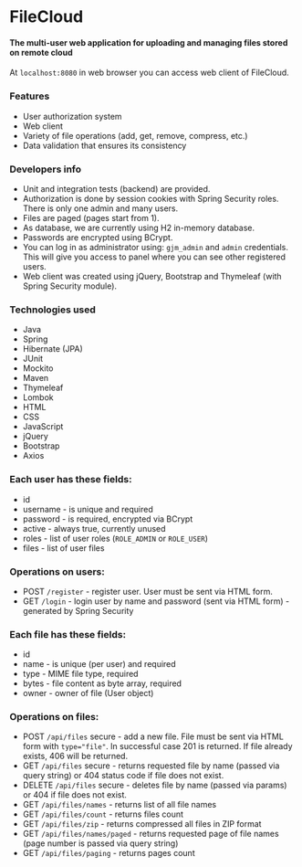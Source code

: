 # FileCloud
#### The multi-user web application for uploading and managing files stored on remote cloud

At `localhost:8080` in web browser you can access web client of FileCloud.

### Features
* User authorization system
* Web client
* Variety of file operations (add, get, remove, compress, etc.)
* Data validation that ensures its consistency

### Developers info
* Unit and integration tests (backend) are provided.
* Authorization is done by session cookies with Spring Security roles. There is only one admin and many users.
* Files are paged (pages start from 1).
* As database, we are currently using H2 in-memory database.
* Passwords are encrypted using BCrypt.
* You can log in as administrator using: `gjm_admin` and `admin` credentials. This will give you access to panel where you can see other registered users.
* Web client was created using jQuery, Bootstrap and Thymeleaf (with Spring Security module).

### Technologies used
* Java
* Spring
* Hibernate (JPA)
* JUnit
* Mockito
* Maven
* Thymeleaf
* Lombok
* HTML
* CSS
* JavaScript
* jQuery
* Bootstrap
* Axios

### Each user has these fields:
* id
* username - is unique and required
* password - is required, encrypted via BCrypt
* active - always true, currently unused
* roles - list of user roles (`ROLE_ADMIN` or `ROLE_USER`)
* files - list of user files

### Operations on users:
* POST `/register` - register user. User must be sent via HTML form.
* GET `/login` - login user by name and password (sent via HTML form) - generated by Spring Security

### Each file has these fields:
* id
* name - is unique (per user) and required
* type - MIME file type, required
* bytes - file content as byte array, required
* owner - owner of file (User object)

### Operations on files:
* POST `/api/files` secure - add a new file. File must be sent via HTML form with `type="file"`.
In successful case 201 is returned. If file already exists, 406 will be returned.
* GET `/api/files` secure - returns requested file by name (passed via query string) or 404 status code if file does not exist.
* DELETE `/api/files` secure - deletes file by name (passed via params) or 404 if file does not exist.
* GET `/api/files/names` - returns list of all file names
* GET `/api/files/count` - returns files count
* GET `/api/files/zip` - returns compressed all files in ZIP format
* GET `/api/files/names/paged` - returns requested page of file names (page number is passed via query string)
* GET `/api/files/paging` - returns pages count
